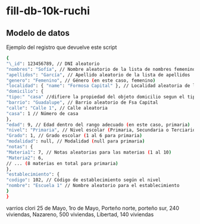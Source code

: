 # fill-db-10k-ruchi

## Modelo de datos

Ejemplo del registro que devuelve este script

```bash
{
"\_id": 123456789, // DNI aleatorio
"nombres": "Sofía", // Nombre aleatorio de la lista de nombres femeninos/masculinos
"apellidos": "García", // Apellido aleatorio de la lista de apellidos
"genero": "Femenino", // Género (en este caso, femenino)
"localidad": { "name": "Formosa Capital" }, // Localidad aleatoria de la lista de localidades
"domicilio": {
"tipo:" "casa" //difiere la propiedad del objeto domicilio segun el tipo de residencia
"barrio": "Guadalupe", // Barrio aleatorio de Fsa Capital
"calle": "Calle 1", // Calle aleatoria
"casa": 1 // Número de casa
},
"edad": 9, // Edad dentro del rango adecuado (en este caso, primaria)
"nivel": "Primaria", // Nivel escolar (Primaria, Secundaria o Terciario)
"Grado": 1, // Grado escolar (1 al 6 para primaria)
"modalidad": null, // Modalidad (null para primaria)
"notas": {
"Materia1": 7, // Notas aleatorias para las materias (1 al 10)
"Materia2": 6,
// ... (8 materias en total para primaria)
},
"establecimiento": {
"codigo": 102, // Código de establecimiento según el nivel
"nombre": "Escuela 1" // Nombre aleatorio para el establecimiento
}
}
```

varrios clori 25 de Mayo, 1ro de Mayo, Porteño norte, porteño sur, 240 viviendas, Nazareno, 500 viviendas, Libertad, 140 viviendas
